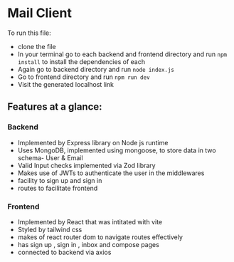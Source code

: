 # Mail Client
To run this file:
- clone the file 
- In your terminal go to each backend and frontend directory and run `npm install` to install the dependencies of each
- Again go to backend directory and run `node index.js`
- Go to frontend directory and run `npm run dev`
- Visit the generated localhost link

## Features at a glance:
### Backend
- Implemented by Express library on Node js runtime
- Uses MongoDB, implemented using mongoose, to store data in two schema- User & Email
- Valid Input checks implemented via Zod library
- Makes use of JWTs to authenticate the user in the middlewares
- facility to sign up and sign in
- routes to facilitate frontend

### Frontend
- Implemented by React that was intitated with vite
- Styled by tailwind css
- makes of react router dom to navigate routes effectively
- has sign up , sign in , inbox and compose pages
- connected to backend via axios
